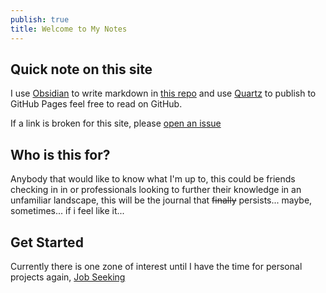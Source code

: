 ```yaml
---
publish: true
title: Welcome to My Notes
---
```

## Quick note on this site
I use [Obsidian](https://obsidian.md) to write markdown in [this repo](https://github.com/mowglixx/notes) and use [Quartz](https://github.com/jackyzha0/quartz) to publish to GitHub Pages feel free to read on GitHub.

If a link is broken for this site, please [open an issue](https://github.com/mowglixx/notes/issues/new?title=Link+not+working+on+quartz)

## Who is this for?

Anybody that would like to know what I'm up to, this could be friends checking in in or professionals looking to further their knowledge in an unfamiliar landscape, this will be the journal that ~~finally~~ persists... maybe, sometimes... if i feel like it... 

## Get Started

Currently there is one zone of interest until I have the time for personal projects again, [Job Seeking](/Job-Seeking/)